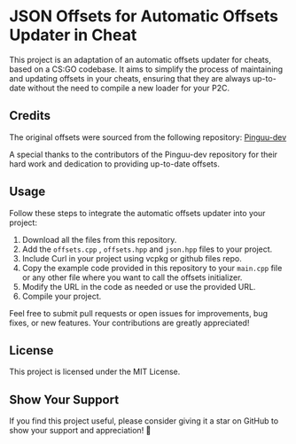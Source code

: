 # JSON Offsets for Automatic Offsets Updater in Cheat

This project is an adaptation of an automatic offsets updater for cheats, based on a CS:GO codebase. It aims to simplify the process of maintaining and updating offsets in your cheats, ensuring that they are always up-to-date without the need to compile a new loader for your P2C.

## Credits

The original offsets were sourced from the following repository: [Pinguu-dev](https://github.com/Pinguu-dev/)

A special thanks to the contributors of the Pinguu-dev repository for their hard work and dedication to providing up-to-date offsets.

## Usage

Follow these steps to integrate the automatic offsets updater into your project:

1. Download all the files from this repository.
2. Add the `offsets.cpp` , `offsets.hpp` and `json.hpp` files to your project.
3. Include Curl in your project using vcpkg or github files repo.
4. Copy the example code provided in this repository to your `main.cpp` file or any other file where you want to call the offsets initializer.
5. Modify the URL in the code as needed or use the provided URL.
6. Compile your project.

Feel free to submit pull requests or open issues for improvements, bug fixes, or new features. Your contributions are greatly appreciated!

## License

This project is licensed under the MIT License.

## Show Your Support

If you find this project useful, please consider giving it a star on GitHub to show your support and appreciation! 🌟
